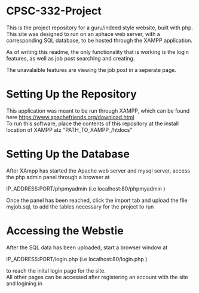 # CPSC-332-Project
This is the project repository for a guru/indeed style website, built with php.
This site was designed to run on an aphace web server, with a corresponding SQL database, 
to be hosted through the XAMPP application.

As of writing this readme, the only functionality that is working is the login features, as well as
job post searching and creating.

The unavalaible features are viewing the job post in a seperate page.

# Setting Up the Repository
This application was meant to be run through XAMPP, which can be found here https://www.apachefriends.org/download.html <br>
To run this software, place the contents of this repository at the install location of XAMPP atz "PATH_TO_XAMPP_/htdocs"

# Setting Up the Database
After XAmpp has started the Apache web server and mysql server, access the php admin panel through a browser at

IP_ADDRESS:PORT/phpmyadmin (i.e localhost:80/phpmyadmin )

Once the panel has been reached, click the import tab and upload the file myjob.sql, to add the tables necessary for the project to run

# Accessing the Webstie
After the SQL data has been uploaded, start a browser window at 

IP_ADDRESS:PORT/login.php (i.e localhost:80/login.php )

to reach the inital login page for the site. <br> All other pages can be accessed after registering an account with the site and logining in
